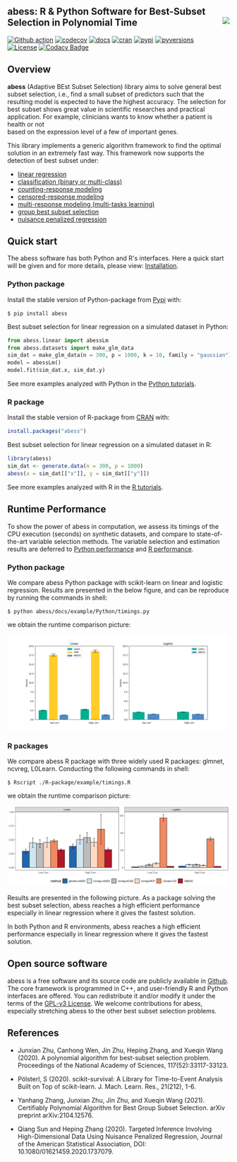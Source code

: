 abess: R & Python Software for Best-Subset Selection in Polynomial Time <img src='https://raw.githubusercontent.com/abess-team/abess/master/R-package/pkgdown/favicon/icon.png' align="right" height="120" /></a>
---

[![Github action](https://github.com/abess-team/abess/actions/workflows/main.yml/badge.svg)](https://github.com/abess-team/abess/actions)
[![codecov](https://codecov.io/gh/abess-team/abess/branch/master/graph/badge.svg?token=LK56LHXV00)](https://codecov.io/gh/abess-team/abess)
[![docs](https://readthedocs.org/projects/abess/badge/?version=latest)](https://abess.readthedocs.io/en/latest/?badge=latest)
[![cran](https://img.shields.io/cran/v/abess?logo=R)](https://cran.r-project.org/package=abess)
[![pypi](https://badge.fury.io/py/abess.svg)](https://badge.fury.io/py/abess)
[![pyversions](https://img.shields.io/pypi/pyversions/abess)](https://img.shields.io/pypi/pyversions/abess)
[![License](https://img.shields.io/badge/License-GPL%20v3-blue.svg)](http://www.gnu.org/licenses/gpl-3.0)
[![Codacy Badge](https://app.codacy.com/project/badge/Grade/3f6e60a3a3e44699a033159633981b76)](https://www.codacy.com/gh/abess-team/abess/dashboard?utm_source=github.com&amp;utm_medium=referral&amp;utm_content=abess-team/abess&amp;utm_campaign=Badge_Grade)
<!-- [![Build Status](https://travis-ci.com/abess-team/abess.svg?branch=master)](https://travis-ci.com/abess-team/abess) -->

## Overview
**abess** (Adaptive BEst Subset Selection) library aims to solve general best subset selection, i.e., 
find a small subset of predictors such that the resulting model is expected to have the highest accuracy. 
The selection for best subset shows great value in scientific researches and practical application. 
For example, clinicians wants to know whether a patient is health or not  
based on the expression level of a few of important genes.

This library implements a generic algorithm framework to find the optimal solution in an extremely fast way.
This framework now supports the detection of best subset under: 

-  [linear regression](https://abess.readthedocs.io/en/latest/Tutorial/LinearRegression.html)
-  [classification (binary or multi-class)](https://abess.readthedocs.io/en/latest/Tutorial/logi_and_multiclass.html)
-  [counting-response modeling](https://abess.readthedocs.io/en/latest/Tutorial/PoissonRegression.html)
-  [censored-response modeling](https://abess.readthedocs.io/en/latest/Tutorial/CoxRegression.html)
-  [multi-response modeling (multi-tasks learning)](https://abess.readthedocs.io/en/latest/Tutorial/MultiTaskLearning.html)
-  [group best subset selection](https://abess.readthedocs.io/en/latest/Tutorial/advanced_features.html#Best-group-subset-selection)
-  [nuisance penalized regression](https://abess.readthedocs.io/en/latest/Tutorial/advanced_features.html#Nuisance-Regression)


## Quick start

The abess software has both Python and R's interfaces. Here a quick start will be given and
for more details, please view: [Installation](https://abess.readthedocs.io/en/latest/Installation.html).

### Python package

Install the stable version of Python-package from [Pypi](https://pypi.org/project/abess/) with:

```shell
$ pip install abess
```

Best subset selection for linear regression on a simulated dataset in Python:    

```python
from abess.linear import abessLm
from abess.datasets import make_glm_data
sim_dat = make_glm_data(n = 300, p = 1000, k = 10, family = "gaussian")
model = abessLm()
model.fit(sim_dat.x, sim_dat.y)
```


See more examples analyzed with Python in the [Python tutorials](https://abess.readthedocs.io/en/latest/Tutorial/index.html).


### R package

Install the stable version of R-package from [CRAN](https://cran.r-project.org/web/packages/abess) with:

```r
install.packages("abess")
```

Best subset selection for linear regression on a simulated dataset in R:

```r
library(abess)
sim_dat <- generate.data(n = 300, p = 1000)
abess(x = sim_dat[["x"]], y = sim_dat[["y"]])
```

See more examples analyzed with R in the [R tutorials](https://abess-team.github.io/abess/articles/).


## Runtime Performance

To show the power of abess in computation, we assess its timings of the CPU execution (seconds) on synthetic datasets, and compare to state-of-the-art variable selection methods. The variable selection and estimation results are deferred to [Python performance](https://abess.readthedocs.io/en/latest/Tutorial/power_of_abess.html) and [R performance](https://abess-team.github.io/abess/articles/v11-power-of-abess.html).

### Python package   

We compare abess Python package with scikit-learn on linear and logistic regression.
Results are presented in the below figure, and can be reproduce by running the commands in shell:

```shell
$ python abess/docs/example/Python/timings.py
```

we obtain the runtime comparison picture:

![](./docs/perform/timings.png)

### R packages

We compare abess R package with three widely used R packages: glmnet, ncvreg, L0Learn. 
Conducting the following commands in shell: 

```shell
$ Rscript ./R-package/example/timings.R
```

we obtain the runtime comparison picture:

![](docs/perform/Rtimings.png)

Results are presented in the following picture. As a package solving the best subset selection, abess reaches a high efficient performance especially in linear regression where it gives the fastest solution.

In both Python and R environments, 
abess reaches a high efficient performance especially in linear regression where it gives the fastest solution.

## Open source software     

abess is a free software and its source code are publicly available in [Github](https://github.com/abess-team/abess).  
The core framework is programmed in C++, and user-friendly R and Python interfaces are offered.
You can redistribute it and/or modify it under the terms of the [GPL-v3 License](https://www.gnu.org/licenses/gpl-3.0.html). 
We welcome contributions for abess, especially stretching abess to the other best subset selection problems. 

## References

- Junxian Zhu, Canhong Wen, Jin Zhu, Heping Zhang, and Xueqin Wang (2020). A polynomial algorithm for best-subset selection problem. Proceedings of the National Academy of Sciences, 117(52):33117-33123.

- Pölsterl, S (2020). scikit-survival: A Library for Time-to-Event Analysis Built on Top of scikit-learn. J. Mach. Learn. Res., 21(212), 1-6.

- Yanhang Zhang, Junxian Zhu, Jin Zhu, and Xueqin Wang (2021). Certifiably Polynomial Algorithm for Best Group Subset Selection. arXiv preprint arXiv:2104.12576.

- Qiang Sun and Heping Zhang (2020). Targeted Inference Involving High-Dimensional Data Using Nuisance Penalized Regression, Journal of the American Statistical Association, DOI: 10.1080/01621459.2020.1737079.
